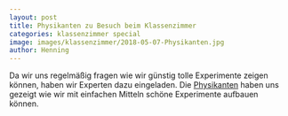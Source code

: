 ```yaml
---
layout: post
title: Physikanten zu Besuch beim Klassenzimmer
categories: klassenzimmer special
image: images/klassenzimmer/2018-05-07-Physikanten.jpg
author: Henning
---
```


Da wir uns regelmäßig fragen wie wir günstig tolle Experimente zeigen können, haben wir Experten dazu eingeladen. Die [Physikanten](http://www.physikanten.de) haben uns gezeigt wie wir mit einfachen Mitteln schöne Experimente aufbauen können.
